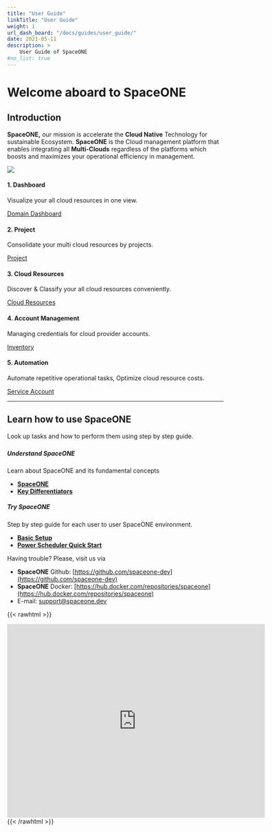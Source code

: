 ```yaml
---
title: "User Guide"
linkTitle: "User Guide"
weight: 1
url_dash_board: "/docs/guides/user_guide/" 
date: 2021-05-11
description: >
    User Guide of SpaceONE
#no_list: true
---
```


# Welcome aboard to SpaceONE

## Introduction

**SpaceONE,** our mission is accelerate the **Cloud Native** Technology for sustainable Ecosystem.  **SpaceONE** is the Cloud management platform that enables integrating all **Multi-Clouds** regardless of the platforms which boosts and maximizes your operational efficiency in management.

![](/img/doc/docimg1.png)

#### 1. **Dashboard**

Visualize your all cloud resources in one view.

<div class="my-4">
<a class="btn btn-secondary"
    href="/docs/guides/user_guide/dashboard/domain_dashboard/"
    target="_blank"
    rel="noopener"
    >Domain Dashboard</a>
</div>

#### 2. **Project**

Consolidate your multi cloud resources by projects.

<div class="my-4">
<a class="btn btn-secondary"
    href="/docs/guides/user_guide/project/"
    target="_blank"
    rel="noopener"
    >Project</a>
</div>

#### 3. **Cloud Resources** 

Discover & Classify your all cloud resources conveniently. 

<div class="my-4">
<a class="btn btn-secondary"
    href="/docs/guides/user_guide/invetory/"
    target="_blank"
    rel="noopener"
    >Cloud Resources</a>
</div>

#### 4. **Account Management**

Managing credentials for cloud provider accounts.

<div class="my-4">
<a class="btn btn-secondary"
    href="/docs/guides/user_guide/service_account/"
    target="_blank"
    rel="noopener"
    >Inventory</a>
</div>


#### 5. **Automation**

Automate repetitive operational tasks, Optimize cloud resource costs.

<div class="my-4">
<a class="btn btn-secondary"
    href="/docs/guides/user_guide/automation/power-scheduler/"
    target="_blank"
    rel="noopener"
    >Service Account</a>
</div>

---


## Learn how to use SpaceONE

Look up tasks and how to perform them using step by step guide.

### 

##### **Understand SpaceONE**

Learn about SpaceONE and its fundamental concepts

* [**SpaceONE**](introduction-to-spaceone/spaceone.md)
* [**Key Differentiators**](introduction-to-spaceone/key-differentiators.md)

##### **Try SpaceONE**

Step by step guide for each user to user SpaceONE environment.

* [**Basic Setup**](general-user.md)
* [**Power Scheduler Quick Start**](power-scheduler-quick-start.md)



Having trouble? Please, visit us via

* **SpaceONE**  Github: [https://github.com/spaceone-dev](https://github.com/spaceone-dev) 
* **SpaceONE**  Docker: [https://hub.docker.com/repositories/spaceone](https://hub.docker.com/repositories/spaceone) 
* E-mail: support@spaceone.dev


{{< rawhtml >}}
<iframe src="https://www.google.com/maps/embed?pb=!1m18!1m12!1m3!1d3646.352899530698!2d127.03187968877465!3d37.498093758727805!2m3!1f0!2f0!3f0!3m2!1i1024!2i768!4f13.1!3m3!1m2!1s0x0%3A0x622d76b6dc0bc6c6!2z66mU6rCA7KG0KOyjvCk!5e0!3m2!1sko!2skr!4v1620287000573!5m2!1sko!2skr" width="600" height="450" style="border:0;" allowfullscreen="" loading="lazy"></iframe>
{{< /rawhtml >}}



